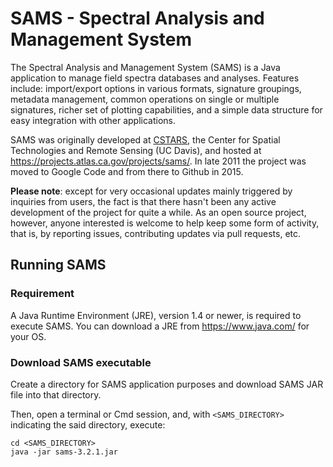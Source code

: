 # SAMS - Spectral Analysis and Management System

The Spectral Analysis and Management System (SAMS) is a Java application to manage field spectra databases and analyses.
Features include: import/export options in various formats, signature groupings, metadata management, common operations
on single or multiple signatures, richer set of plotting capabilities, and a simple data structure for easy integration
with other applications.

SAMS was originally developed at [CSTARS](http://cstars.metro.ucdavis.edu/),
the Center for Spatial Technologies and Remote Sensing (UC Davis),
and hosted at https://projects.atlas.ca.gov/projects/sams/.
In late 2011 the project was moved to Google Code and from there to Github in 2015.

**Please note**: except for very occasional updates mainly triggered by inquiries from users, the fact is that
there hasn't been any active development of the project for quite a while.
As an open source project, however, anyone interested is welcome to help keep some form of activity,
that is, by reporting issues, contributing updates via pull requests, etc.

## Running SAMS

### Requirement

A Java Runtime Environment (JRE), version 1.4 or newer, is required to execute SAMS.
You can download a JRE from https://www.java.com/ for your OS.

### Download SAMS executable

Create a directory for SAMS application purposes and download SAMS JAR file into that directory.

Then, open a terminal or Cmd session, and, with `<SAMS_DIRECTORY>` indicating the said directory,
execute:

```
cd <SAMS_DIRECTORY>
java -jar sams-3.2.1.jar
```

